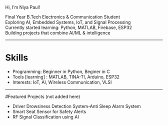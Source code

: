  Hi, I’m Niya Paul!

Final Year B.Tech Electronics & Communication Student  
Exploring AI, Embedded Systems, IoT, and Signal Processing  
Currently started learning: Python, MATLAB, Firebase, ESP32  
Building projects that combine AI/ML & intelligence

---

# Skills
- Programming: Beginner in Python, Beginer in C
- Tools [learning] : MATLAB, TINA-TI, Arduino, ESP32
- Interests: IoT, AI, Wireless Communication, VLSI

---

#Featured Projects (not added here)
- Driver Drowsiness Detection System-Anti Sleep Alarm System
- Smart Seat Sensor for Safety Alerts
- RF Signal Classification using AI
